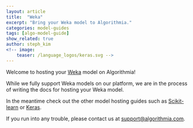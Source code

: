 ```yaml
---
layout: article
title:  "Weka"
excerpt: "Bring your Weka model to Algorithmia."
categories: model-guides
tags: [algo-model-guide]
show_related: true
author: steph_kim
<!-- image:
    teaser: /language_logos/keras.svg -->
---
```


Welcome to hosting your <a href="http://www.cs.waikato.ac.nz/ml/weka/index.html">Weka</a> model on Algorithmia!

While we fully support Weka models on our platform, we are in the process of writing the docs for hosting your Weka model.

In the meantime check out the other model hosting guides such as <a href="{{ site.baseurl }}/algorithm-development/model-guides/scikit/">Scikit-learn</a> or <a href="{{ site.baseurl }}/algorithm-development/model-guides/keras/">Keras</a>.

If you run into any trouble, please contact us at <a href="mailto:support@algorithmia.com">support@algorithmia.com</a>.